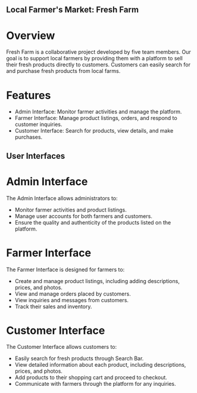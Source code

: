## Local Farmer's Market: Fresh Farm

# Overview
Fresh Farm is a collaborative project developed by five team members. Our goal 
is to support local farmers by providing them with a platform to sell their fresh
 products directly to customers. Customers can easily search for and purchase fresh
 products from local farms.

# Features
- Admin Interface: Monitor farmer activities and manage the platform.
- Farmer Interface: Manage product listings, orders, and respond to customer inquiries.
- Customer Interface: Search for products, view details, and make purchases.


## User Interfaces

# Admin Interface

The Admin Interface allows administrators to:
- Monitor farmer activities and product listings.
- Manage user accounts for both farmers and customers.
- Ensure the quality and authenticity of the products listed on the platform.

# Farmer Interface

The Farmer Interface is designed for farmers to:
- Create and manage product listings, including adding descriptions, prices, and photos.
- View and manage orders placed by customers.
- View  inquiries and messages from customers.
- Track their sales and inventory.

# Customer Interface

The Customer Interface allows customers to:
- Easily search for fresh products through Search Bar.
- View detailed information about each product, including descriptions, prices, and photos.
- Add products to their shopping cart and proceed to checkout.
- Communicate with farmers through the platform for any inquiries.
